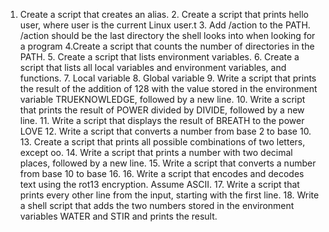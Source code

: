 1. Create a script that creates an alias. 2. Create a script that prints hello user, where user is the current Linux user.t 3. Add /action to the PATH. /action should be the last directory the shell looks into when looking for a program 4.Create a script that counts the number of directories in the PATH. 5. Create a script that lists environment variables. 6. Create a script that lists all local variables and environment variables, and functions. 7.  Local variable 8. Global variable 9. Write a script that prints the result of the addition of 128 with the value stored in the environment variable TRUEKNOWLEDGE, followed by a new line. 10. Write a script that prints the result of POWER divided by DIVIDE, followed by a new line. 11. Write a script that displays the result of BREATH to the power LOVE 12. Write a script that converts a number from base 2 to base 10. 13. Create a script that prints all possible combinations of two letters, except oo. 14. Write a script that prints a number with two decimal places, followed by a new line. 15. Write a script that converts a number from base 10 to base 16. 16. Write a script that encodes and decodes text using the rot13 encryption. Assume ASCII. 17. Write a script that prints every other line from the input, starting with the first line. 18. Write a shell script that adds the two numbers stored in the environment variables WATER and STIR and prints the result.
